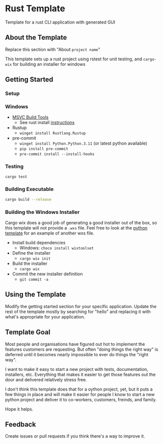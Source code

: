 # Rust Template
Template for a rust CLI application with generated GUI
## About the Template

Replace this section with "About `project name`"

This template sets up a rust project using rstest for unit testing, and `cargo-wix` for building an installer for windows

## Getting Started

### Setup

### Windows

- [MSVC Build Tools](https://visualstudio.microsoft.com/visual-cpp-build-tools/)
	- See rust install [instructions](https://www.rust-lang.org/tools/install)
- Rustup
	- `winget install Rustlang.Rustup`
- pre-commit
	- `winget install Python.Python.3.11` (or latest python available)
	- `pip install pre-commit`
	- `pre-commit install --install-hooks`

### Testing

```bash
cargo test
```

### Building Executable

```bash
cargo build --release
```

### Building the Windows Installer

Cargo wix does a good job of generating a good installer out of the box, so this template will not provide a `.wxs` file.  Feel free to look at the [python template](https://github.com/drbartling/python_template) for an example of another wxs file.

- Install build dependencies
	- Windows: `choco install wixtoolset`
- Define the installer
	- `cargo wix init`
- Build the installer
	- `cargo wix`
- Commit the new installer definition
	- `git commit -a`

## Using the Template

Modify the getting started section for your specific application.  Update the rest of the template mostly by searching for "hello" and replacing it with what's appropriate for your application.

## Template Goal

Most people and organisations have figured out hot to implement the features customers are requesting.  But often "doing things the right way" is deferred until it becomes nearly impossible to ever do things the "right way".

I want to make it easy to start a new project with tests, documentation, installers, etc.  Everything that makes it easier to get those features out the door and delivered relatively stress free.

I don't think this template does that for a oython project, yet, but it puts a few things in place and will make it easier for people I know to start a new python project and deliver it to co-workers, customers, freinds, and family.

Hope it helps.

## Feedback
Create issues or pull requests if you think there's a way to improve it.
